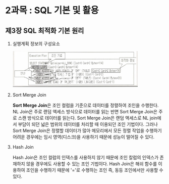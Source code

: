 # 2과목 : SQL 기본 및 활용

## 제3장 SQL 최적화 기본 원리

1. 실행계획 정보의 구성요소

   ![](./images/2_3-1.png)

2. Sort Merge Join

   **Sort Merge Join**은 조인 컬럼을 기준으로 데이터를 정렬하여 조인을 수행한다. 
   NL Join은 주로 랜덤 액세스 방식으로 데이터를 읽는 반면 Sort Merge Join은 주로 스캔 방식으로 데이터를 읽는다. Sort Merge Join은 랜덤 액세스로 NL join에서 부담이 되던 넓은 범위의 데이터를 처리할 때 이용되던 조인 기법이다. 
   그러나 Sort Merge Join은 정렬할 데이터가 많아 메모리에서 모든 정렬 작업을 수행하기 어려운 경우에는 임시 영역(디스크)을 사용하기 때문에 성능이 떨어질 수 있다.

3. Hash Join

   Hash Join은 조인 컬럼의 인덱스를 사용하지 않기 때문에 조인 칼럼의 인덱스가 존재하지 않을 경우에도 사용할 수 있는 조인 기법이다. Hash Join은 해쉬 함수를 이용하여 조인을 수행하기 때문에 '='로 수행하는 조인 즉, 동등 조인에서만 사용할 수 있다.